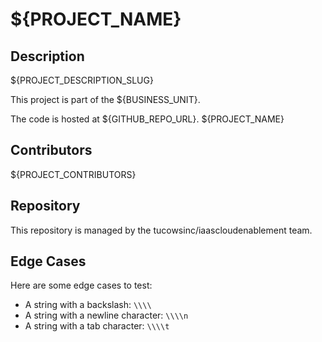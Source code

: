 # ${PROJECT_NAME}

## Description

${PROJECT_DESCRIPTION_SLUG}

This project is part of the ${BUSINESS_UNIT}.

The code is hosted at ${GITHUB_REPO_URL}.
${PROJECT_NAME}
## Contributors

${PROJECT_CONTRIBUTORS}

## Repository

This repository is managed by the tucowsinc/iaascloudenablement team.

## Edge Cases

Here are some edge cases to test:

- A string with a backslash: `\\\\`
- A string with a newline character: `\\\\n`
- A string with a tab character: `\\\\t`
